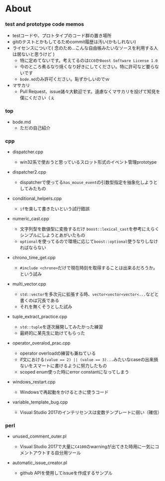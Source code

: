 # About

### test and prototype code memos

- testコードや、プロトタイプのコード群の置き場所
- gitのテストとかもしてるためcommit履歴は汚い(かもしれない)
- ライセンスについて( 念のため...こんな自由帳みたいなソースを利用する人は居ないと思うけど )
  - 特に定めてないです。考えてるのは`CC0`か`Boost Software License 1.0`
  - 今のところ煮るなり焼くなり好きにしてください。特に許可など要らないです
  - `bode.md`のみ許可ください。恥ずかしいのでｗ
- マサカリ
  - Pull Request、issue諸々大歓迎です。遠慮なくマサカリを投げて知見を僕にください（ぇ

### top

- bode.md
  - ただの自己紹介

### cpp
- dispatcher.cpp
  - win32系で使おうと思っているスロット形式のイベント管理prototype

- dispatcher2.cpp
  - dispatcherで使ってる`has_mouse_event`の引数型指定を抽象化しようとしてみたもの

- conditional_helpers.cpp
  - `if`を楽して書きたいという試行錯誤

- numeric_cast.cpp
  - 文字列型を数値型に変換するだけ `boost::lexical_cast`を参考にえらくシンプルにしようとあがいたもの
  - `optional`を使ってるので環境に応じて`boost::optional`使うなりしなければならない

- chrono_time_get.cpp
  - `#include <chrono>`だけで現在時刻を取得することは出来るだろうか。という試み

- multi_vector.cpp
  - `std::vector`を多次元に拡張する時、`vector<vector<vector<...`などと書くのは冗長である
  - それを無くそうとした試み

- tuple_extract_practice.cpp
  - `std::tuple`を逐次展開してみたかった練習
  - 最終的に某先生に助けてもらった

- operator_overalod_prac.cpp
  - operator overloadの練習も兼ねている
  - if文における`(value == 2) || (value == 3)...`みたいなcaseの出来損ないをスマートに書けるように努力したもの
  - scoped enum使った時にerror constantになってしまう

- windows_restart.cpp
  - Windowsで再起動をかけるときに使うコード

- variable_template_bug.cpp
  - Visual Studio 2017のインテリセンスは変数テンプレートに弱い（確信）

### perl
- unused_comment_outer.pl
  - Visual Studio 2017で大量に`C4100`のwarningが出てきた時用に一気にコメントアウトする自分用ツール

- automatic_issue_creator.pl
  - github APIを使用してissueを作成するサンプル
